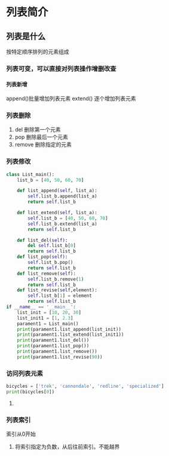 # 列表简介
## 列表是什么
按特定顺序排列的元素组成
### 列表可变，可以直接对列表操作增删改查
#### 列表新增
append()批量增加列表元素
extend() 逐个增加列表元素
### 列表删除
1. del 删除第一个元素
2. pop 删除最后一个元素
3. remove 删除指定的元素
### 列表修改
```python
class List_main():
    list_b = [40, 50, 60, 70]

    def list_append(self, list_a):
        self.list_b.append(list_a)
        return self.list_b

    def list_extend(self, list_a):
        self.list_b = [40, 50, 60, 70]
        self.list_b.extend(list_a)
        return self.list_b

    def list_del(self):
        del self.list_b[0]
        return self.list_b
    def list_pop(self):
        self.list_b.pop()
        return self.list_b
    def list_remove(self):
        self.list_b.remove(1)
        return self.list_b
    def list_revise(self,element):
        self.list_b[1] = element
        return self.list_b
if __name__ == '__main__':
    list_init = [10, 20, 30]
    list_init1 = [1, 2.3]
    parament1 = List_main()
    print(parament1.list_append(list_init))
    print(parament1.list_extend(list_init1))
    print(parament1.list_del())
    print(parament1.list_pop())
    print(parament1.list_remove())
    print(parament1.list_revise(90))
```
### 访问列表元素
```python
bicycles = ['trek', 'cannondale', 'redline', 'specialized'] 
print(bicycles[0])
```

1. 
### 列表索引
索引从0开始
1. 将索引指定为负数，从后往前索引。不能越界
